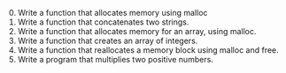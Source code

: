 0. Write a function that allocates memory using malloc
1. Write a function that concatenates two strings.
2. Write a function that allocates memory for an array, using malloc.
3. Write a function that creates an array of integers.
4. Write a function that reallocates a memory block using malloc and free.
5. Write a program that multiplies two positive numbers.
